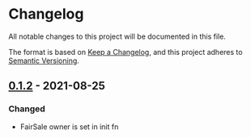# Changelog

All notable changes to this project will be documented in this file.

The format is based on [Keep a Changelog](https://keepachangelog.com/en/1.0.0/),
and this project adheres to [Semantic Versioning](https://semver.org/spec/v2.0.0.html).

## [0.1.2] - 2021-08-25
### Changed
- FairSale owner is set in init fn

[0.1.2]: https://github.com/cryptonative-ch/aqua-smartcontracts/compare/0.1.2...0.1.1